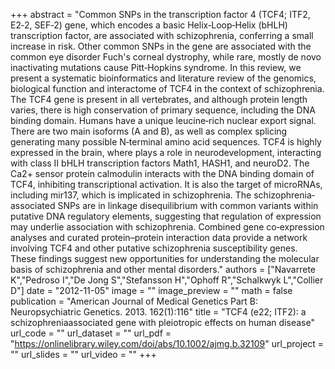 +++
abstract = "Common SNPs in the transcription factor 4 (TCF4; ITF2, E2‐2, SEF‐2) gene, which encodes a basic Helix‐Loop‐Helix (bHLH) transcription factor, are associated with schizophrenia, conferring a small increase in risk. Other common SNPs in the gene are associated with the common eye disorder Fuch's corneal dystrophy, while rare, mostly de novo inactivating mutations cause Pitt‐Hopkins syndrome. In this review, we present a systematic bioinformatics and literature review of the genomics, biological function and interactome of TCF4 in the context of schizophrenia. The TCF4 gene is present in all vertebrates, and although protein length varies, there is high conservation of primary sequence, including the DNA binding domain. Humans have a unique leucine‐rich nuclear export signal. There are two main isoforms (A and B), as well as complex splicing generating many possible N‐terminal amino acid sequences. TCF4 is highly expressed in the brain, where plays a role in neurodevelopment, interacting with class II bHLH transcription factors Math1, HASH1, and neuroD2. The Ca2+ sensor protein calmodulin interacts with the DNA binding domain of TCF4, inhibiting transcriptional activation. It is also the target of microRNAs, including mir137, which is implicated in schizophrenia. The schizophrenia‐associated SNPs are in linkage disequilibrium with common variants within putative DNA regulatory elements, suggesting that regulation of expression may underlie association with schizophrenia. Combined gene co‐expression analyses and curated protein–protein interaction data provide a network involving TCF4 and other putative schizophrenia susceptibility genes. These findings suggest new opportunities for understanding the molecular basis of schizophrenia and other mental disorders."
authors = ["Navarrete K","Pedroso I","De Jong S","Stefansson H","Ophoff R","Schalkwyk L","Collier D"]
date = "2012-11-05"
image = ""
image_preview = ""
math = false
publication = "American Journal of Medical Genetics Part B: Neuropsychiatric Genetics. 2013. 162(1):116"
title = "TCF4 (e22; ITF2): a schizophreniaassociated gene with pleiotropic effects on human disease"
url_code = ""
url_dataset = ""
url_pdf = "https://onlinelibrary.wiley.com/doi/abs/10.1002/ajmg.b.32109"
url_project = ""
url_slides = ""
url_video = ""
+++

